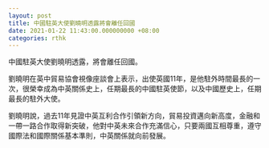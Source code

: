 ```yaml
---
layout: post
title: 中國駐英大使劉曉明透露將會離任回國
date: 2021-01-22 11:43:00.000000000 +08:00
categories: rthk
---
```


中國駐英大使劉曉明透露，將會離任回國。

劉曉明在英中貿易協會視像座談會上表示，出使英國11年，是他駐外時間最長的一次，很榮幸成為中英關係史上，任期最長的中國駐英使節，以及中國歷史上，任期最長的駐外大使。

劉曉明說，過去11年見證中英互利合作引領新方向，貿易投資邁向新高度，金融和一帶一路合作取得新突破，他對中英未來合作充滿信心，只要兩國互相尊重，遵守國際法和國際關係基本準則，中英關係就向前發展。
